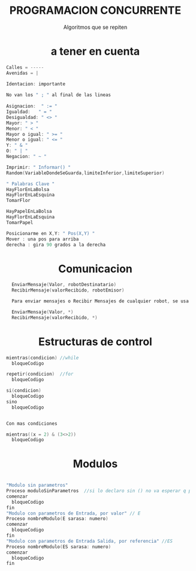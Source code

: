 <h1 align="center"> PROGRAMACION CONCURRENTE </h1>

<p align="center">Algoritmos que se repiten</p>

<h1 align="center"> a tener en cuenta </h1>


```go
  Calles = -----
  Avenidas = |

  Identacion: importante
  
  No van los " ; " al final de las lineas
  
  Asignacion:  " := "
  Igualdad:   " = "
  Desigualdad: " <> "
  Mayor: " > "
  Menor: " < "
  Mayor o igual: " >= "
  Menor o igual: " <= "
  Y: " & "
  O: " | "
  Negacion: " ~ "

  Imprimir: " Informar() "
  Random(VariableDondeSeGuarda,limiteInferior,limiteSuperior)

  " Palabras Clave "
  HayFlorEnLaBolsa
  HayFlorEnLaEsquina
  TomarFlor

  HayPapelEnLaBolsa
  HayFlorEnLaEsquina
  TomarPapel

  Posicionarme en X,Y: " Pos(X,Y) "
  Mover : una pos para arriba
  derecha : gira 90 grados a la derecha
```

<h1 align="center"> Comunicacion </h1>

```go
    EnviarMensaje(Valor, robotDestinatario)
    RecibirMensaje(valorRecibido, robotEmisor)

    Para enviar mensajes o Recibir Mensajes de cualquier robot, se usa *

    EnviarMensaje(Valor, *)
    RecibirMensaje(valorRecibido, *)
```

<h1 align="center"> Estructuras de control </h1>

```go
  mientras(condicion) //while
    bloqueCodigo

  repetir(condicion)  //for
    bloqueCodigo

  si(condicion) 
    bloqueCodigo
  sino
    bloqueCodigo


  Con mas condiciones

  mientras((x = 2) & (3<>2))
    bloqueCodigo
```

<h1 align="center"> Modulos </h1>

```go

  "Modulo sin parametros"
  Proceso moduloSinParametros  //si lo declaro sin () no va esperar q ponga un parametro y lo invoco solo con el nombre
  comenzar
    bloqueCodigo
  fin
  "Modulo con parametros de Entrada, por valor" // E
  Proceso nombreModulo(E sarasa: numero)  
  comenzar
    bloqueCodigo
  fin
  "Modulo con parametros de Entrada Salida, por referencia" //ES
  Proceso nombreModulo(ES sarasa: numero)  
  comenzar
    bloqueCodigo
  fin

```